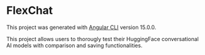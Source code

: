 # FlexChat

This project was generated with [Angular CLI](https://github.com/angular/angular-cli) version 15.0.0.

This project allows users to thorougly test their HuggingFace conversational AI models with comparison and saving functionalities.

